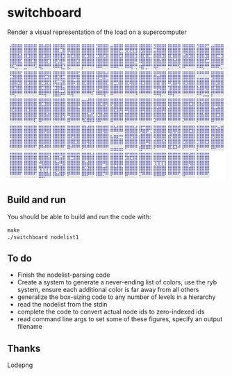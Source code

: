 # switchboard
Render a visual representation of the load on a supercomputer

![sample](frontier8192x15.png?raw=true "Example of 8192-node job on Frontier")

## Build and run
You should be able to build and run the code with:

	make
	./switchboard nodelist1

## To do
* Finish the nodelist-parsing code
* Create a system to generate a never-ending list of colors, use the ryb system, ensure each additional color is far away from all others
* generalize the box-sizing code to any number of levels in a hierarchy
* read the nodelist from the stdin
* complete the code to convert actual node ids to zero-indexed ids
* read command line args to set some of these figures, specify an output filename

## Thanks
Lodepng
